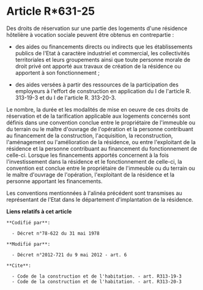 # Article R*631-25

Des droits de réservation sur une partie des logements d'une résidence hôtelière à vocation sociale peuvent être obtenus en
contrepartie :

- des aides ou financements directs ou indirects que les établissements publics de l'Etat à caractère industriel et
commercial, les collectivités territoriales et leurs groupements ainsi que toute personne morale de droit privé ont apporté
aux travaux de création de la résidence ou apportent à son fonctionnement ;

- des aides versées à partir des ressources de la participation des employeurs à l'effort de construction en application du I
de l'article R. 313-19-3 et du I de l'article R. 313-20-3. 

Le nombre, la durée et les modalités de mise en oeuvre de ces droits de réservation et de la tarification applicable aux
logements concernés sont définis dans une convention conclue entre le propriétaire de l'immeuble ou du terrain ou le maître
d'ouvrage de l'opération et la personne contribuant au financement de la construction, l'acquisition, la reconstruction,
l'aménagement ou l'amélioration de la résidence, ou entre l'exploitant de la résidence et la personne contribuant au
financement du fonctionnement de celle-ci. Lorsque les financements apportés concernent à la fois l'investissement dans la
résidence et le fonctionnement de celle-ci, la convention est conclue entre le propriétaire de l'immeuble ou du terrain ou le
maître d'ouvrage de l'opération, l'exploitant de la résidence et la personne apportant les financements. 

Les conventions mentionnées à l'alinéa précédent sont transmises au représentant de l'Etat dans le département d'implantation
de la résidence.

**Liens relatifs à cet article**

	**Codifié par**:

	  - Décret n°78-622 du 31 mai 1978

	**Modifié par**:

	  - Décret n°2012-721 du 9 mai 2012 - art. 6

	**Cite**:

	  - Code de la construction et de l'habitation. - art. R313-19-3
	  - Code de la construction et de l'habitation. - art. R313-20-3

